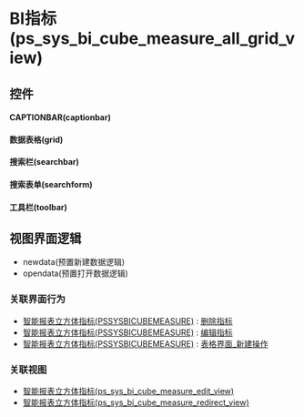 # BI指标(ps_sys_bi_cube_measure_all_grid_view)  <!-- {docsify-ignore-all} -->



## 控件
#### CAPTIONBAR(captionbar)
#### 数据表格(grid)
#### 搜索栏(searchbar)
#### 搜索表单(searchform)
#### 工具栏(toolbar)

## 视图界面逻辑
  * newdata(预置新建数据逻辑)
  * opendata(预置打开数据逻辑)


### 关联界面行为
  * [智能报表立方体指标(PSSYSBICUBEMEASURE)](module/extension/PSSysBICubeMeasure) : [删除指标](module/extension/PSSysBICubeMeasure#界面行为)
  * [智能报表立方体指标(PSSYSBICUBEMEASURE)](module/extension/PSSysBICubeMeasure) : [编辑指标](module/extension/PSSysBICubeMeasure#界面行为)
  * [智能报表立方体指标(PSSYSBICUBEMEASURE)](module/extension/PSSysBICubeMeasure) : [表格界面_新建操作](module/extension/PSSysBICubeMeasure#界面行为)

### 关联视图
  * [智能报表立方体指标(ps_sys_bi_cube_measure_edit_view)](app/view/ps_sys_bi_cube_measure_edit_view)
  * [智能报表立方体指标(ps_sys_bi_cube_measure_redirect_view)](app/view/ps_sys_bi_cube_measure_redirect_view)

<script>
 const { createApp } = Vue
  createApp({
    data() {
      return {

      }
    }
  }).use(ElementPlus).mount('#app')
</script>